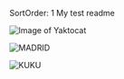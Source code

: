 SortOrder: 1
My test readme

![Image of Yaktocat](https://octodex.github.com/images/yaktocat.png)

![MADRID](https://s3.amazonaws.com/wixplorer-readme-images/guilder/rial.png)

![KUKU](https://s3.amazonaws.com/wixplorer-readme-images/guilder/kuku.jpg)